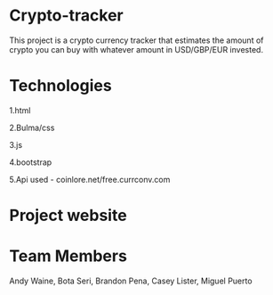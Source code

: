 # Crypto-tracker


This project is a crypto currency tracker that estimates the amount of crypto you can buy with whatever amount in USD/GBP/EUR invested.

# Technologies

1.html

2.Bulma/css

3.js

4.bootstrap

5.Api used - coinlore.net/free.currconv.com

# Project website



# Team Members

Andy Waine, Bota Seri, Brandon Pena, Casey Lister, Miguel Puerto